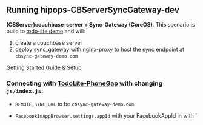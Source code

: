## Running hipops-CBServerSyncGateway-dev
**(CBServer)couchbase-server + Sync-Gateway (CoreOS)**.
This scenario is build to [todo-lite demo](https://github.com/couchbaselabs/TodoLite-PhoneGap) and will:


1. create a couchbase server
2. deploy sync_gateway with nginx-proxy to host the sync endpoint at `cbsync-gateway-demo.com`

[Getting Started Guide & Setup](https://github.com/aminjam/hipops/wiki/Getting-Started#running-hipops-cbserversyncgateway-dev)

### Connecting with [TodoLite-PhoneGap](https://github.com/couchbaselabs/TodoLite-PhoneGap) with changing `js/index.js`:

  - `REMOTE_SYNC_URL` to be `cbsync-gateway-demo.com`

  - `FacebookInAppBrowser.settings.appId` with your FacebookAppId in with `
